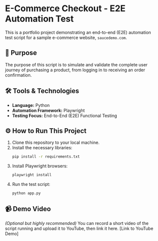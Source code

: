 # E-Commerce Checkout - E2E Automation Test

This is a portfolio project demonstrating an end-to-end (E2E) automation test script for a sample e-commerce website, `saucedemo.com`.

## 🚀 Purpose

The purpose of this script is to simulate and validate the complete user journey of purchasing a product, from logging in to receiving an order confirmation.

## 🛠️ Tools & Technologies

* **Language:** Python
* **Automation Framework:** Playwright
* **Testing Focus:** End-to-End (E2E) Functional Testing

## ⚙️ How to Run This Project

1.  Clone this repository to your local machine.
2.  Install the necessary libraries:
    ```bash
    pip install -r requirements.txt
    ```
3.  Install Playwright browsers:
    ```bash
    playwright install
    ```
4.  Run the test script:
    ```bash
    python app.py
    ```

## 📹 Demo Video

*(Optional but highly recommended)*
You can record a short video of the script running and upload it to YouTube, then link it here.
[Link to YouTube Demo]
